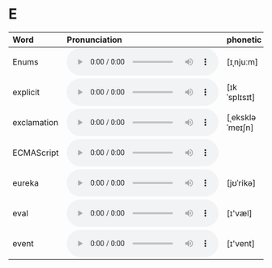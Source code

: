 
# E

| Word  | Pronunciation | phonetic |
| :-- | :-- | :-- |
| Enums | <audio :src="$withBase('/audio/Enums.mp3')" controls="controls" controlslist="nodownload"></audio> | [ɪˌnjuːm] |
| explicit | <audio :src="$withBase('/audio/explicit.mp3')" controls="controls" controlslist="nodownload"></audio> | [ɪkˈsplɪsɪt] |
| exclamation | <audio :src="$withBase('/audio/exclamation.mp3')" controls="controls" controlslist="nodownload"></audio> | [ˌekskləˈmeɪʃn] |
| ECMAScript | <audio :src="$withBase('/audio/ECMAScript.mp3')" controls="controls" controlslist="nodownload"></audio> |  |
| eureka | <audio :src="$withBase('/audio/eureka.mp3')" controls="controls" controlslist="nodownload"></audio> | [jʊˈrikə] |
| eval | <audio :src="$withBase('/audio/eval.mp3')" controls="controls" controlslist="nodownload"></audio> | [ɪ'væl] |
| event | <audio :src="$withBase('/audio/event.mp3')" controls="controls" controlslist="nodownload"></audio> | [ɪ'vent] |
